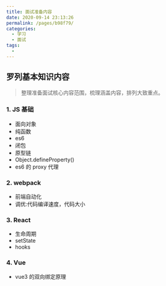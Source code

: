 ```yaml
---
title: 面试准备内容
date: 2020-09-14 23:13:26
permalink: /pages/b98f79/
categories:
  - 学习
  - 面试
tags:
  -
---
```


## 罗列基本知识内容

> 整理准备面试核心内容范围，梳理涵盖内容，排列大致重点。

### 1. JS 基础

- 面向对象
- 纯函数
- es6
- 闭包
- 原型链
- Object.defineProperty()
- es6 的 proxy 代理

### 2. webpack

- 前端自动化
- 调优:代码编译速度，代码大小

### 3. React

- 生命周期
- setState
- hooks

### 4. Vue

- vue3 的双向绑定原理
